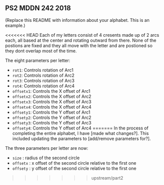 ## PS2 MDDN 242 2018

(Replace this README with information about your alphabet. This is an example.)

<<<<<<< HEAD
Each of my letters consist of 4 cresents made up of 2 arcs each, all based at the center and rotating outward from there. None of the postions are fixed and they all move with the letter and are postioned so they dont overlap most of the time.

The eight parameters per letter:
  * `rot1`: Controls rotation of Arc1
  * `rot2`: Controls rotation of Arc2
  * `rot3`: Controls rotation of Arc3
  * `rot4`: Controls rotation of Arc4
  * `offsetx1`: Controls the X offset of Arc1
  * `offsetx2`: Controls the X offset of Arc2
  * `offsetx3`: Controls the X offset of Arc3
  * `offsetx4`: Controls the X offset of Arc4
  * `offsety1`: Controls the Y offset of Arc1
  * `offsety2`: Controls the Y offset of Arc2
  * `offsety3`: Controls the Y offset of Arc3
  * `offsety4`: Controls the Y offset of Arc4
=======
In the process of completing the entire alphabet, I have [made what changes?].
This included updating the parameters to [add/remove parameters for?].

The three parameters per letter are now:
  * `size` : radius of the second circle
  * `offsetx` : x offset of the second circle relative to the first one
  * `offsety` : y offset of the second circle relative to the first one

>>>>>>> upstream/part2
